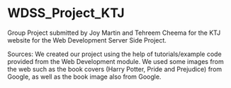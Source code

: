 # WDSS_Project_KTJ
Group Project submitted by Joy Martin and Tehreem Cheema for the KTJ website for the Web Development Server Side Project.

Sources:
We created our project using the help of tutorials/example code provided from the Web Development module. We used some images from the web such as the book covers (Harry Potter, Pride and Prejudice) from Google, as well as the book image also from Google. 
